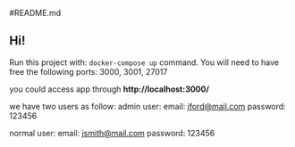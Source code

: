 #README.md

## Hi!

Run this project with: `docker-compose up` command. You will need to have free the following ports: 3000, 3001, 27017

you could access app through **http://localhost:3000/** 

we have two users as follow:
    admin user:
         email: jford@mail.com
         password: 123456
    
   normal user:
        email: jsmith@mail.com
        password: 123456


